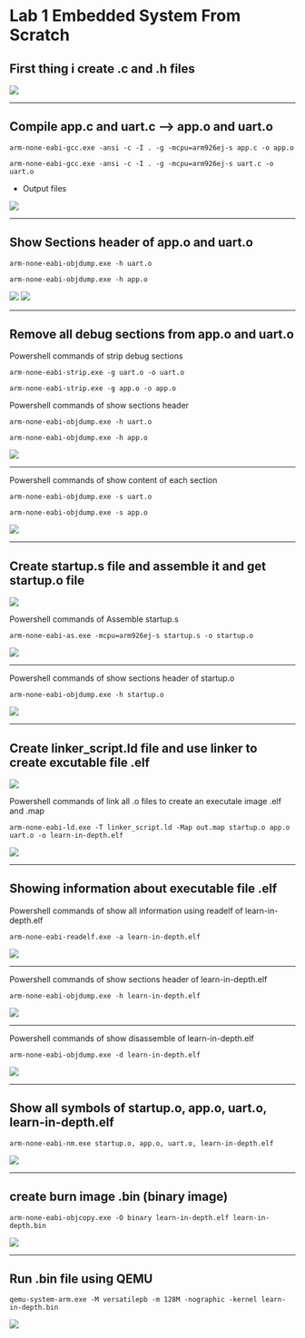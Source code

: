 # **Lab 1 Embedded System From Scratch**

## First thing i create .c and .h files
<img src="/02_Embedded_C/02_Lesson_2/01_Lab1/img/001.jpg" >

---

## Compile app.c and uart.c --> app.o and uart.o
```
arm-none-eabi-gcc.exe -ansi -c -I . -g -mcpu=arm926ej-s app.c -o app.o
```
```
arm-none-eabi-gcc.exe -ansi -c -I . -g -mcpu=arm926ej-s uart.c -o uart.o
```
- Output files
<img src="/02_Embedded_C/02_Lesson_2/01_Lab1/img/002.jpg" >

---

## Show Sections header of app.o and uart.o
```
arm-none-eabi-objdump.exe -h uart.o
```
```
arm-none-eabi-objdump.exe -h app.o
```
<img src="/02_Embedded_C/02_Lesson_2/01_Lab1/img/003.jpg" >
<img src="/02_Embedded_C/02_Lesson_2/01_Lab1/img/004.jpg" >

---

## Remove all debug sections from app.o and uart.o
Powershell commands of strip debug sections
```
arm-none-eabi-strip.exe -g uart.o -o uart.o
```
```
arm-none-eabi-strip.exe -g app.o -o app.o
```
Powershell commands of show sections header
```
arm-none-eabi-objdump.exe -h uart.o
```
```
arm-none-eabi-objdump.exe -h app.o
```
<img src="/02_Embedded_C/02_Lesson_2/01_Lab1/img/005.jpg" >

---

Powershell commands of show content of each section

```
arm-none-eabi-objdump.exe -s uart.o
```
```
arm-none-eabi-objdump.exe -s app.o
```
<img src="/02_Embedded_C/02_Lesson_2/01_Lab1/img/006.jpg" >

---

## Create startup.s file and assemble it and get startup.o file
<img src="/02_Embedded_C/02_Lesson_2/01_Lab1/img/007.jpg" >

Powershell commands of Assemble startup.s
```
arm-none-eabi-as.exe -mcpu=arm926ej-s startup.s -o startup.o
```
<img src="/02_Embedded_C/02_Lesson_2/01_Lab1/img/008.jpg" >

---
Powershell commands of show sections header of startup.o
```
arm-none-eabi-objdump.exe -h startup.o
```
<img src="/02_Embedded_C/02_Lesson_2/01_Lab1/img/009.jpg" >

---

## Create linker_script.ld file and use linker to create excutable file .elf
<img src="/02_Embedded_C/02_Lesson_2/01_Lab1/img/010.jpg" >

Powershell commands of link all .o files to create an executale image .elf and .map
```
arm-none-eabi-ld.exe -T linker_script.ld -Map out.map startup.o app.o uart.o -o learn-in-depth.elf
```
<img src="/02_Embedded_C/02_Lesson_2/01_Lab1/img/011.jpg" >

---

## Showing information about executable file .elf

Powershell commands of show all information using readelf of learn-in-depth.elf
```
arm-none-eabi-readelf.exe -a learn-in-depth.elf
```
<img src="/02_Embedded_C/02_Lesson_2/01_Lab1/img/012.jpg" >

---
Powershell commands of show sections header of learn-in-depth.elf
```
arm-none-eabi-objdump.exe -h learn-in-depth.elf
```
<img src="/02_Embedded_C/02_Lesson_2/01_Lab1/img/013.jpg" >

---
Powershell commands of show disassemble of learn-in-depth.elf
```
arm-none-eabi-objdump.exe -d learn-in-depth.elf
```
<img src="/02_Embedded_C/02_Lesson_2/01_Lab1/img/014.jpg" >

---

## **Show all symbols of startup.o, app.o, uart.o, learn-in-depth.elf**
```
arm-none-eabi-nm.exe startup.o, app.o, uart.o, learn-in-depth.elf
```
<img src="/02_Embedded_C/02_Lesson_2/01_Lab1/img/015.jpg" >

---
## **create burn image .bin (binary image)**
```
arm-none-eabi-objcopy.exe -O binary learn-in-depth.elf learn-in-depth.bin
```
<img src="/02_Embedded_C/02_Lesson_2/01_Lab1/img/016.jpg" >


---
## **Run .bin file using QEMU**
```
qemu-system-arm.exe -M versatilepb -m 128M -nographic -kernel learn-in-depth.bin
```
<img src="/02_Embedded_C/02_Lesson_2/01_Lab1/img/017.jpg" >